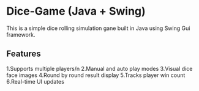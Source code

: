 # Dice-Game (Java + Swing)

This is a simple dice rolling simulation gane built in Java using Swing Gui framework.

## Features

1.Supports multiple players/n
2.Manual and auto play modes
3.Visual dice face images
4.Round by round result display
5.Tracks player win count
6.Real-time UI updates

